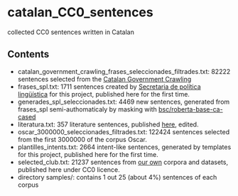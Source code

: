 # catalan_CC0_sentences
collected CC0 sentences written in Catalan

## Contents
* catalan_government_crawling_frases_seleccionades_filtrades.txt:  82222 sentences selected from the <a href="https://zenodo.org/record/5500233#.YUSvh3uxXOt">Catalan Government Crawling</a>
* frases_spl.txt: 1711 sentences created by <a href="https://llengua.gencat.cat/ca/direccio_general_politica_linguistica/">Secretaria de política lingüística</a> for this project, published here for the first time.
* generades_spl_seleccionades.txt: 4469 new sentences, generated from frases_spl semi-authomaticaly by masking with <a href="https://huggingface.co/bsc/roberta-base-ca-cased">bsc/roberta-base-ca-cased</a>
* literatura.txt: 357 literature sentences, published <a href="https://cultura.gencat.cat/ca/ilc/que-fem/publicacions/postals-literaries/">here</a>, edited.
* oscar_3000000_seleccionades_filtrades.txt: 122424 sentences selected from the first 3000000 of the corpus Oscar.
* plantilles_intents.txt: 2664 intent-like sentences, generated by templates for this project, published here for the first time.
* selected_club.txt: 21237 sentences from <a href="https://huggingface.co/bsc">our own</a> corpora and datasets, published here under CC0 licence.
* directory samples/: contains 1 out 25 (about 4%) sentences of each corpus

